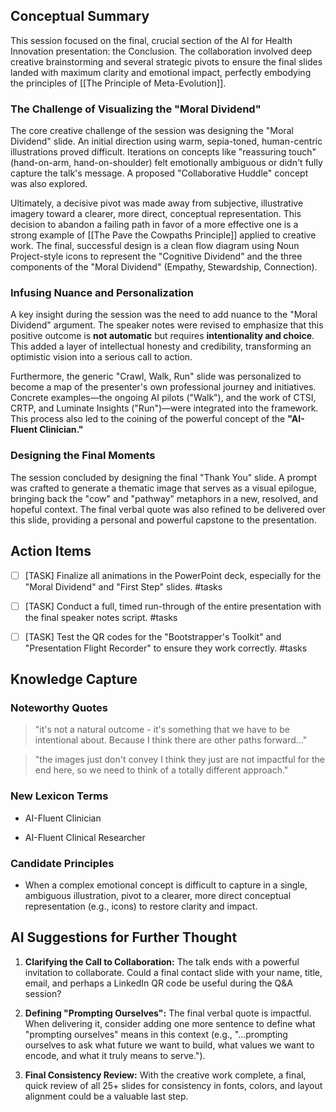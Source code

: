 ## Conceptual Summary

This session focused on the final, crucial section of the AI for Health Innovation presentation: the Conclusion. The collaboration involved deep creative brainstorming and several strategic pivots to ensure the final slides landed with maximum clarity and emotional impact, perfectly embodying the principles of [[The Principle of Meta-Evolution]].

### The Challenge of Visualizing the "Moral Dividend"

The core creative challenge of the session was designing the "Moral Dividend" slide. An initial direction using warm, sepia-toned, human-centric illustrations proved difficult. Iterations on concepts like "reassuring touch" (hand-on-arm, hand-on-shoulder) felt emotionally ambiguous or didn't fully capture the talk's message. A proposed "Collaborative Huddle" concept was also explored.

Ultimately, a decisive pivot was made away from subjective, illustrative imagery toward a clearer, more direct, conceptual representation. This decision to abandon a failing path in favor of a more effective one is a strong example of [[The Pave the Cowpaths Principle]] applied to creative work. The final, successful design is a clean flow diagram using Noun Project-style icons to represent the "Cognitive Dividend" and the three components of the "Moral Dividend" (Empathy, Stewardship, Connection).

### Infusing Nuance and Personalization

A key insight during the session was the need to add nuance to the "Moral Dividend" argument. The speaker notes were revised to emphasize that this positive outcome is **not automatic** but requires **intentionality and choice**. This added a layer of intellectual honesty and credibility, transforming an optimistic vision into a serious call to action.

Furthermore, the generic "Crawl, Walk, Run" slide was personalized to become a map of the presenter's own professional journey and initiatives. Concrete examples—the ongoing AI pilots ("Walk"), and the work of CTSI, CRTP, and Luminate Insights ("Run")—were integrated into the framework. This process also led to the coining of the powerful concept of the **"AI-Fluent Clinician."**

### Designing the Final Moments

The session concluded by designing the final "Thank You" slide. A prompt was crafted to generate a thematic image that serves as a visual epilogue, bringing back the "cow" and "pathway" metaphors in a new, resolved, and hopeful context. The final verbal quote was also refined to be delivered over this slide, providing a personal and powerful capstone to the presentation.

## Action Items

- [ ] [TASK] Finalize all animations in the PowerPoint deck, especially for the "Moral Dividend" and "First Step" slides. #tasks
    
- [ ] [TASK] Conduct a full, timed run-through of the entire presentation with the final speaker notes script. #tasks
    
- [ ] [TASK] Test the QR codes for the "Bootstrapper's Toolkit" and "Presentation Flight Recorder" to ensure they work correctly. #tasks
    

## Knowledge Capture

### Noteworthy Quotes

> "it's not a natural outcome - it's something that we have to be intentional about. Because I think there are other paths forward..."

> "the images just don't convey I think they just are not impactful for the end here, so we need to think of a totally different approach."

### New Lexicon Terms

- AI-Fluent Clinician
    
- AI-Fluent Clinical Researcher
    

### Candidate Principles

- When a complex emotional concept is difficult to capture in a single, ambiguous illustration, pivot to a clearer, more direct conceptual representation (e.g., icons) to restore clarity and impact.
    

## AI Suggestions for Further Thought

1. **Clarifying the Call to Collaboration:** The talk ends with a powerful invitation to collaborate. Could a final contact slide with your name, title, email, and perhaps a LinkedIn QR code be useful during the Q&A session?
    
2. **Defining "Prompting Ourselves":** The final verbal quote is impactful. When delivering it, consider adding one more sentence to define what "prompting ourselves" means in this context (e.g., "...prompting ourselves to ask what future we want to build, what values we want to encode, and what it truly means to serve.").
    
3. **Final Consistency Review:** With the creative work complete, a final, quick review of all 25+ slides for consistency in fonts, colors, and layout alignment could be a valuable last step.